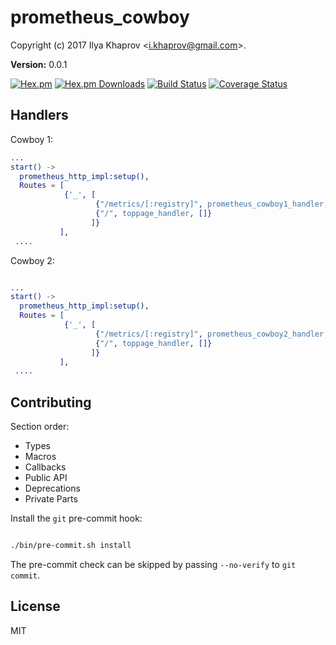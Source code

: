 

# prometheus_cowboy #

Copyright (c) 2017 Ilya Khaprov <<i.khaprov@gmail.com>>.

__Version:__ 0.0.1

[![Hex.pm][Hex badge]][Hex link]
[![Hex.pm Downloads][Hex downloads badge]][Hex link]
[![Build Status][Travis badge]][Travis link]
[![Coverage Status][Coveralls badge]][Coveralls link]

## Handlers

Cowboy 1:

```erlang
...
start() ->
  prometheus_http_impl:setup(),
  Routes = [
            {'_', [
                   {"/metrics/[:registry]", prometheus_cowboy1_handler, []},
                   {"/", toppage_handler, []}
                  ]}
           ],
 ....
```

Cowboy 2:

```erlang

...
start() ->
  prometheus_http_impl:setup(),
  Routes = [
            {'_', [
                   {"/metrics/[:registry]", prometheus_cowboy2_handler, []},
                   {"/", toppage_handler, []}
                  ]}
           ],
 ....
```

## Contributing

Section order:

- Types
- Macros
- Callbacks
- Public API
- Deprecations
- Private Parts

Install the `git` pre-commit hook:

```bash

./bin/pre-commit.sh install

```

The pre-commit check can be skipped by passing `--no-verify` to `git commit`.

## License

MIT

[Hex badge]: https://img.shields.io/hexpm/v/prometheus_cowboy.svg?maxAge=2592000?style=plastic
[Hex link]: https://hex.pm/packages/prometheus_cowboy
[Hex downloads badge]: https://img.shields.io/hexpm/dt/prometheus_cowboy.svg?maxAge=2592000
[Travis badge]: https://travis-ci.org/deadtrickster/prometheus_cowboy.svg?branch=version-3
[Travis link]: https://travis-ci.org/deadtrickster/prometheus_cowboy
[Coveralls badge]: https://coveralls.io/repos/github/deadtrickster/prometheus_cowboy/badge.svg?branch=master
[Coveralls link]: https://coveralls.io/github/deadtrickster/prometheus_cowboy?branch=master
